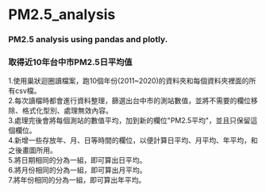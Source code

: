# PM2.5_analysis
### PM2.5 analysis using pandas and plotly.

### 取得近10年台中市PM2.5日平均值

1.使用巢狀迴圈讀檔案，跑10個年份(2011~2020)的資料夾和每個資料夾裡面的所有csv檔。<br>
2.每次讀檔時都會進行資料整理，篩選出台中市的測站數值，並將不需要的欄位移除、格式化型別、處理無效內容。<br>
3.處理完後會將每個測站的數值平均，加到新的欄位"PM2.5平均"，並且只保留這個欄位。<br>
4.新增一些存放年、月、日等時間的欄位，以便計算日平均、月平均、年平均，和之後畫圖所用。<br>
5.將日期相同的分為一組，即可算出日平均。<br>
6.將月份相同的分為一組，即可算出月平均。<br>
7.將年份相同的分為一組，即可算出年平均。<br>
